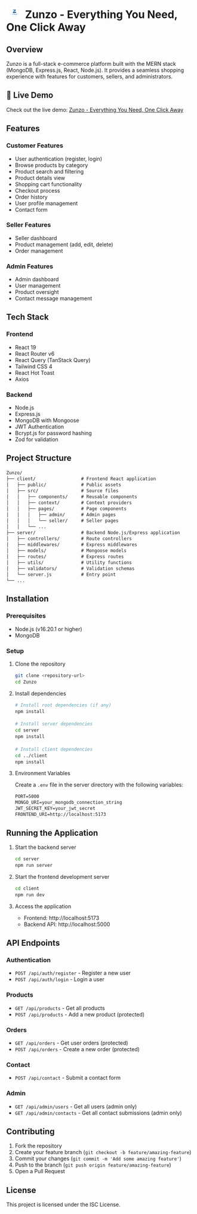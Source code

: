 ﻿# <img src="/client/public/logo.png" alt="Logo : Zunzo" height="35" /> Zunzo - Everything You Need, One Click Away


## Overview

Zunzo is a full-stack e-commerce platform built with the MERN stack (MongoDB, Express.js, React, Node.js). It provides a seamless shopping experience with features for customers, sellers, and administrators.

## 🚀 Live Demo

Check out the live demo: [Zunzo - Everything You Need, One Click Away](http://zunzo.netlify.app)
## Features

### Customer Features
- User authentication (register, login)
- Browse products by category
- Product search and filtering
- Product details view
- Shopping cart functionality
- Checkout process
- Order history
- User profile management
- Contact form

### Seller Features
- Seller dashboard
- Product management (add, edit, delete)
- Order management

### Admin Features
- Admin dashboard
- User management
- Product oversight
- Contact message management

## Tech Stack

### Frontend
- React 19
- React Router v6
- React Query (TanStack Query)
- Tailwind CSS 4
- React Hot Toast
- Axios

### Backend
- Node.js
- Express.js
- MongoDB with Mongoose
- JWT Authentication
- Bcrypt.js for password hashing
- Zod for validation

## Project Structure

```
Zunzo/
├── client/                 # Frontend React application
│   ├── public/             # Public assets
│   ├── src/                # Source files
│   │   ├── components/     # Reusable components
│   │   ├── context/        # Context providers
│   │   ├── pages/          # Page components
│   │   │   ├── admin/      # Admin pages
│   │   │   └── seller/     # Seller pages
│   │   └── ...
├── server/                 # Backend Node.js/Express application
│   ├── controllers/        # Route controllers
│   ├── middlewares/        # Express middlewares
│   ├── models/             # Mongoose models
│   ├── routes/             # Express routes
│   ├── utils/              # Utility functions
│   ├── validators/         # Validation schemas
│   └── server.js           # Entry point
└── ...
```

## Installation

### Prerequisites
- Node.js (v16.20.1 or higher)
- MongoDB

### Setup

1. Clone the repository
   ```bash
   git clone <repository-url>
   cd Zunzo
   ```

2. Install dependencies
   ```bash
   # Install root dependencies (if any)
   npm install

   # Install server dependencies
   cd server
   npm install

   # Install client dependencies
   cd ../client
   npm install
   ```

3. Environment Variables

   Create a `.env` file in the server directory with the following variables:
   ```
   PORT=5000
   MONGO_URI=your_mongodb_connection_string
   JWT_SECRET_KEY=your_jwt_secret
   FRONTEND_URI=http://localhost:5173
   ```

## Running the Application

1. Start the backend server
   ```bash
   cd server
   npm run server
   ```

2. Start the frontend development server
   ```bash
   cd client
   npm run dev
   ```

3. Access the application
   - Frontend: http://localhost:5173
   - Backend API: http://localhost:5000

## API Endpoints

### Authentication
- `POST /api/auth/register` - Register a new user
- `POST /api/auth/login` - Login a user

### Products
- `GET /api/products` - Get all products
- `POST /api/products` - Add a new product (protected)

### Orders
- `GET /api/orders` - Get user orders (protected)
- `POST /api/orders` - Create a new order (protected)

### Contact
- `POST /api/contact` - Submit a contact form

### Admin
- `GET /api/admin/users` - Get all users (admin only)
- `GET /api/admin/contacts` - Get all contact submissions (admin only)

## Contributing

1. Fork the repository
2. Create your feature branch (`git checkout -b feature/amazing-feature`)
3. Commit your changes (`git commit -m 'Add some amazing feature'`)
4. Push to the branch (`git push origin feature/amazing-feature`)
5. Open a Pull Request

## License

This project is licensed under the ISC License.

